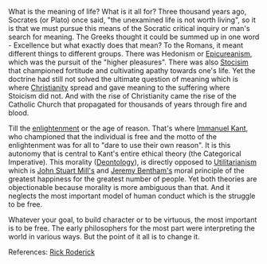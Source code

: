 What is the meaning of life? What is it all for? Three thousand years ago, Socrates (or Plato) once said, "the unexamined life is not worth living", so it is that we must pursue this means of the Socratic critical inquiry or man's search for meaning. The Greeks thought it could be summed up in one word - Excellence but what exactly does that mean? To the Romans, it meant different things to different groups. There was Hedonism or [Epicureanism](https://plato.stanford.edu/entries/epicurus/#EpicLife), which was the pursuit of the "higher pleasures". There was also [Stocisim](https://plato.stanford.edu/entries/stoicism/) that championed fortitude and cultivating apathy towards one's life. Yet the doctrine had still not solved the ultimate question of meaning which is where [Christianity](https://plato.stanford.edu/entries/christiantheology-philosophy/) spread and gave meaning to the suffering where Stoicism did not. And with the rise of Christianity came the rise of the Catholic Church that propagated for thousands of years through fire and blood. 

Till the [enlightenment](https://plato.stanford.edu/entries/enlightenment/) or the age of reason. That's where [Immanuel Kant](https://plato.stanford.edu/entries/kant/), who championed that the individual is free and the motto of the enlightenment was for all to "dare to use their own reason". It is this autonomy that is central to Kant's entire ethical theory (the Categorical Imperative). This morality ([Deontology](https://plato.stanford.edu/entries/ethics-deontological/)), is directly opposed to [Utilitarianism](https://plato.stanford.edu/entries/utilitarianism-history/) which is [John Stuart Mill's](https://plato.stanford.edu/entries/mill/) and [Jeremy Bentham's](https://plato.stanford.edu/entries/bentham/) moral principle of the greatest happiness for the greatest number of people. Yet both theories are objectionable because morality is more ambiguous than that. And it neglects the most important model of human conduct which is the struggle to be free. 

Whatever your goal, to build character or to be virtuous, the most important is to be free. The early philosophers for the most part were interpreting the world in various ways. But the point of it all is to change it.


References: [Rick Roderick](http://rickroderick.org/100-guide-philosophy-and-human-values-1990/)